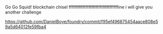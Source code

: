 Go Go Squid!
blockchain
chisel
fffffffffffffffffffffffffffffffffffine i will give you another challenge

https://github.com/DanielBoye/foundry/commit/f95ef496875454aace808e59a5d64012fe59fba4

